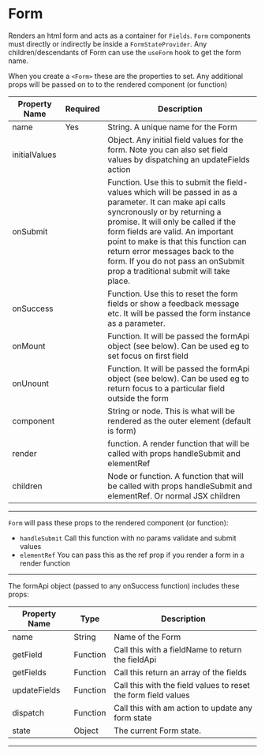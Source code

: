 # Form

Renders an html form and acts as a container for `Fields`. `Form` components must directly or indirectly be inside a `FormStateProvider`.
Any children/descendants of Form can use the `useForm` hook to get the form name.

When you create a `<Form>` these are the properties to set. Any additional props will be passed on to to the rendered component (or function)

| Property Name | Required | Description                                                                                                                                                                                                                                                                                                                                                                     |
|---------------|----------|---------------------------------------------------------------------------------------------------------------------------------------------------------------------------------------------------------------------------------------------------------------------------------------------------------------------------------------------------------------------------------|
| name          | Yes      | String. A unique name for the Form                                                                                                                                                                                                                                                                                                                                              |
| initialValues |          | Object. Any initial field values for the form. Note you can also set field values by dispatching an updateFields action                                                                                                                                                                                                                                                         |
| onSubmit      |          | Function. Use this to submit the field-values which will be passed in as a parameter. It can make api calls syncronously or by returning a promise. It will only be called if the form fields are valid. An important point to make is that this function can return error messages back to the form. If you do not pass an onSubmit prop a traditional submit will take place. |
| onSuccess     |          | Function. Use this to reset the form fields or show a feedback message etc. It will be passed the form instance as a parameter.                                                                                                                                                                                                                                                 |
| onMount       |          | Function. It will be passed the formApi object (see below). Can be used eg to set focus on first field                                                                                                                                                                                                                                                                          |
| onUnount      |          | Function. It will be passed the formApi object (see below). Can be used eg to return focus to a particular field outside the form                                                                                                                                                                                                                                               |
| component     |          | String or node. This is what will be rendered as the outer element (default is form)                                                                                                                                                                                                                                                                                            |
| render        |          | function. A render function that will be called with props handleSubmit and elementRef                                                                                                                                                                                                                                                                                          |
| children      |          | Node or function. A function that will be called with props handleSubmit and elementRef. Or normal JSX children                                                                                                                                                                                                                                                                 |

---

`Form` will pass these props to the rendered component (or function):
* `handleSubmit` Call this function with no params validate and submit values
* `elementRef` You can pass this as the ref prop if you render a form in a render function

---

The formApi object (passed to any onSuccess function) includes these props:

| Property Name | Type     | Description                                                    |
|---------------|----------|----------------------------------------------------------------|
| name          | String   | Name of the Form                                               |
| getField      | Function | Call this with a fieldName to return the fieldApi              |
| getFields     | Function | Call this return an array of the fields                        |
| updateFields  | Function | Call this with the field values to reset the form field values |
| dispatch      | Function | Call this with am action to update any form state              |
| state         | Object   | The current Form state.                                        |

---